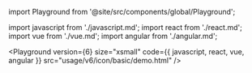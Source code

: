 import Playground from '@site/src/components/global/Playground';

import javascript from './javascript.md';
import react from './react.md';
import vue from './vue.md';
import angular from './angular.md';

<Playground
  version={6}
  size="xsmall"
  code={{ javascript, react, vue, angular }}
  src="usage/v6/icon/basic/demo.html"
/>
